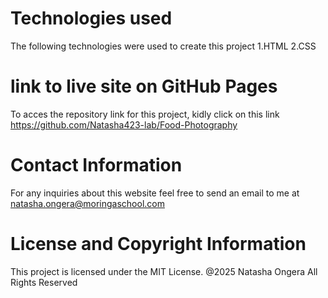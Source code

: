 
# Technologies used

The following technologies were used to create this project
1.HTML
2.CSS

# link to live site on GitHub Pages

To acces the repository link for this project, kidly click on this link
https://github.com/Natasha423-lab/Food-Photography

# Contact Information

For any inquiries about this website feel free to send an email to me at natasha.ongera@moringaschool.com

# License and Copyright Information

This project is licensed under the MIT License.
@2025 Natasha Ongera All Rights Reserved
